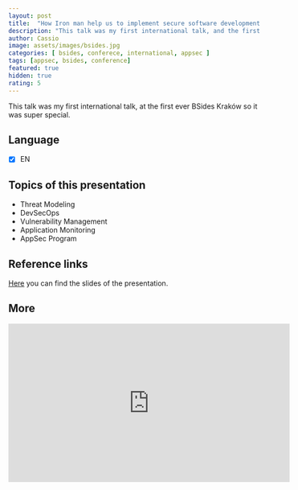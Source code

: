 ```yaml
---
layout: post
title:  "How Iron man help us to implement secure software development lifecycle"
description: "This talk was my first international talk, and the first ever BSides Kraków so it was super special"
author: Cassio
image: assets/images/bsides.jpg
categories: [ bsides, conferece, international, appsec ]
tags: [appsec, bsides, conference]
featured: true
hidden: true
rating: 5
---
```

This talk was my first international talk, at the first ever BSides Kraków so it was super special.

## Language

- [X] EN

## Topics of this presentation

- Threat Modeling 
- DevSecOps ​
- Vulnerability Management​
- Application Monitoring​
- AppSec Program

## Reference links

[Here](https://1drv.ms/p/s!AilhcMnbFji6gZ1KjiKF0E34oJq6xA?e=jl3VU9) you can find the slides of the presentation.

## More

<p>
    <iframe width="560" height="315" src="https://www.youtube.com/embed/uFjF6iUQHCc?si=_TLyf_m2mu2OMCva" title="BSides Kraków" frameborder="0" allow="accelerometer; autoplay; clipboard-write; encrypted-media; gyroscope; picture-in-picture; web-share" allowfullscreen></iframe>
</p>